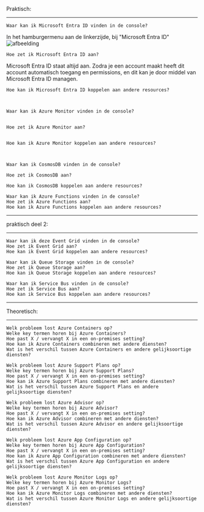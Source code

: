 Praktisch:
_________________

    Waar kan ik Microsoft Entra ID vinden in de console?
    
In het hamburgermenu aan de linkerzijde, bij "Microsoft Entra ID"
![afbeelding](https://github.com/techgrounds/techgrounds-Allardyg/assets/132412310/6fac8eea-94ea-4bc0-87c5-a79e83f493d8)

    Hoe zet ik Microsoft Entra ID aan?

Microsoft Entra ID staat altijd aan. Zodra je een account maakt heeft dit account automatisch toegang en permissions, en dit kan je door middel van Microsoft Entra ID managen.

    Hoe kan ik Microsoft Entra ID koppelen aan andere resources?



    Waar kan ik Azure Monitor vinden in de console?


    Hoe zet ik Azure Monitor aan?


    Hoe kan ik Azure Monitor koppelen aan andere resources?


  
    Waar kan ik CosmosDB vinden in de console?
  
    Hoe zet ik CosmosDB aan?
 
    Hoe kan ik CosmosDB koppelen aan andere resources?

    Waar kan ik Azure Functions vinden in de console?
    Hoe zet ik Azure Functions aan?
    Hoe kan ik Azure Functions koppelen aan andere resources?


_________________

praktisch deel 2:
_________________

    Waar kan ik deze Event Grid vinden in de console?
    Hoe zet ik Event Grid aan?
    Hoe kan ik Event Grid koppelen aan andere resources?

    Waar kan ik Queue Storage vinden in de console?
    Hoe zet ik Queue Storage aan?
    Hoe kan ik Queue Storage koppelen aan andere resources?

    Waar kan ik Service Bus vinden in de console?
    Hoe zet ik Service Bus aan?
    Hoe kan ik Service Bus koppelen aan andere resources?


__________________

Theoretisch:
__________________



    Welk probleem lost Azure Containers op?
    Welke key termen horen bij Azure Containers?
    Hoe past X / vervangt X in een on-premises setting?
    Hoe kan ik Azure Containers combineren met andere diensten?
    Wat is het verschil tussen Azure Containers en andere gelijksoortige diensten?

    Welk probleem lost Azure Support Plans op?
    Welke key termen horen bij Azure Support Plans?
    Hoe past X / vervangt X in een on-premises setting?
    Hoe kan ik Azure Support Plans combineren met andere diensten?
    Wat is het verschil tussen Azure Support Plans en andere gelijksoortige diensten?

    Welk probleem lost Azure Advisor op?
    Welke key termen horen bij Azure Advisor?
    Hoe past X / vervangt X in een on-premises setting?
    Hoe kan ik Azure Advisor combineren met andere diensten?
    Wat is het verschil tussen Azure Advisor en andere gelijksoortige diensten?

    Welk probleem lost Azure App Configuration op?
    Welke key termen horen bij Azure App Configuration?
    Hoe past X / vervangt X in een on-premises setting?
    Hoe kan ik Azure App Configuration combineren met andere diensten?
    Wat is het verschil tussen Azure App Configuration en andere gelijksoortige diensten?

    Welk probleem lost Azure Monitor Logs op?
    Welke key termen horen bij Azure Monitor Logs?
    Hoe past X / vervangt X in een on-premises setting?
    Hoe kan ik Azure Monitor Logs combineren met andere diensten?
    Wat is het verschil tussen Azure Monitor Logs en andere gelijksoortige diensten?

